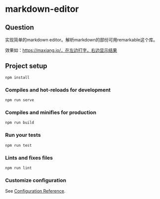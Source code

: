 # markdown-editor

## Question
实现简单的markdown editor。解析markdown的部份可用remarkable这个库。

效果如：https://maxiang.io/，在左边打字，右边显示结果

## Project setup
```
npm install
```

### Compiles and hot-reloads for development
```
npm run serve
```

### Compiles and minifies for production
```
npm run build
```

### Run your tests
```
npm run test
```

### Lints and fixes files
```
npm run lint
```

### Customize configuration
See [Configuration Reference](https://cli.vuejs.org/config/).
